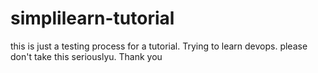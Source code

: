 # simplilearn-tutorial
this is just a testing process for a tutorial. 
Trying to learn devops. please don't take this seriouslyu.
Thank you
